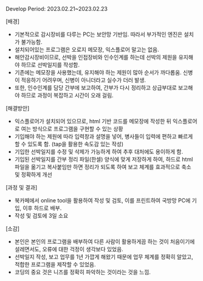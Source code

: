 Develop Period: 2023.02.21~2023.02.23

[배경]

- 기본적으로 감시장비를 다루는 PC는 보안망 기반임. 따라서 부가적인 엔진은 설치가 불가능함.
- 설치되어있는 프로그램은 오로지 메모장, 익스플로어 말고는 없음.
- 해안감시장비이므로, 선박을 인접장비와 인수인계를 하는데 선박의 제원을 유지해야 하므로 선박일지를 작성함.
- 기존에는 메모장을 사용했는데, 유지해야 하는 제원이 많아 순서가 까다롭움. 신병이 적응하기 어려우며, 신병이 아니더라고 실수가 더러 발생.
- 또한, 인수인계를 담당 간부에 보고하여, 간부가 다시 정리하고 상급부대로 보고해야 하므로 과정이 복잡하고 시간이 오래 걸림.

[해결방안]

- 익스플로어가 설치되어 있으므로, html 기반 코드를 메모장에 작성한 뒤 익스플로어로 여는 방식으로 프로그램을 구현할 수 있는 상황
- 기입해야 하는 제원에 따라 입력창과 설명을 넣어, 병사들이 입력에 편하고 빠르게 할 수 있도록 함. (tap을 활용한 속도감 있는 작성)
- 기입한 선박일지를 수정 및 삭제가 가능하게 하여 추후 대처에도 용이하게 함.
- 기입된 선박일지를 간부 정리 파일(한셀) 양식에 맞게 저장하게 하여, 하드로 html 파일을 옮기고 복사붙임만 하면 정리가 되도록 하여 보고 체계를 효과적으로 축소 및 정확하게 개선

[과정 및 결과]

- 북카페에서 online tool을 활용하여 작성 및 검토, 이를 프린트하여 국방망 PC에 기입, 이후 하드로 배부.
- 작성 및 검토에 3일 소요

[소감]

- 본인은 본인의 프로그램을 배부하여 다른 사람이 활용하게끔 하는 것이 처음이기에 설레면서도, 오류에 대한 걱정이 생각보다 있었음.
- 선박일지 작성, 보고 업무를 1년 가깝게 해왔기 때문에 업무 체계를 정확히 알았고, 적합한 프로그램을 제작할 수 있었음.
- 코딩의 중요 것은 니즈를 정확히 파악하는 것이라는 것을 느낌.
